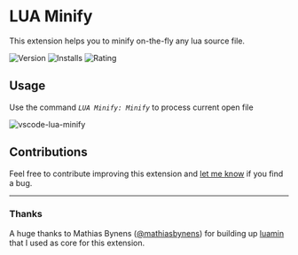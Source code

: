 # LUA Minify

This extension helps you to minify on-the-fly any lua source file.

![Version](https://vsmarketplacebadge.apphb.com/version-short/informagico.vscode-lua-minify.svg)
![Installs](https://vsmarketplacebadge.apphb.com/installs/informagico.vscode-lua-minify.svg)
![Rating](https://vsmarketplacebadge.apphb.com/rating-star/informagico.vscode-lua-minify.svg)

## Usage

Use the command *`LUA Minify: Minify`* to process current open file

![vscode-lua-minify](https://github.com/informagico/vscode-lua-minify/blob/master/images/vscode-lua-minify.gif?raw=true)

## Contributions

Feel free to contribute improving this extension and [let me know](https://github.com/informagico/vscode-lua-minify/issues) if you find a bug.

---

### Thanks
A huge thanks to Mathias Bynens ([@mathiasbynens](https://github.com/mathiasbynens)) for building up [luamin](https://github.com/mathiasbynens/luamin) that I used as core for this extension.
